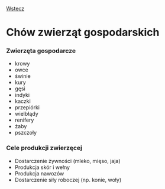 [Wstecz](../geografia.md)

# Chów zwierząt gospodarskich

### Zwierzęta gospodarcze

-   krowy
-   owce
-   świnie
-   kury
-   gęsi
-   indyki
-   kaczki
-   przepiórki
-   wielbłądy
-   renifery
-   żaby
-   pszczoły

### Cele produkcji zwierzęcej

-   Dostarczenie żywności (mleko, mięso, jaja)
-   Produkcja skór i wełny
-   Produkcja nawozów
-   Dostarczenie siły roboczej (np. konie, woły)
